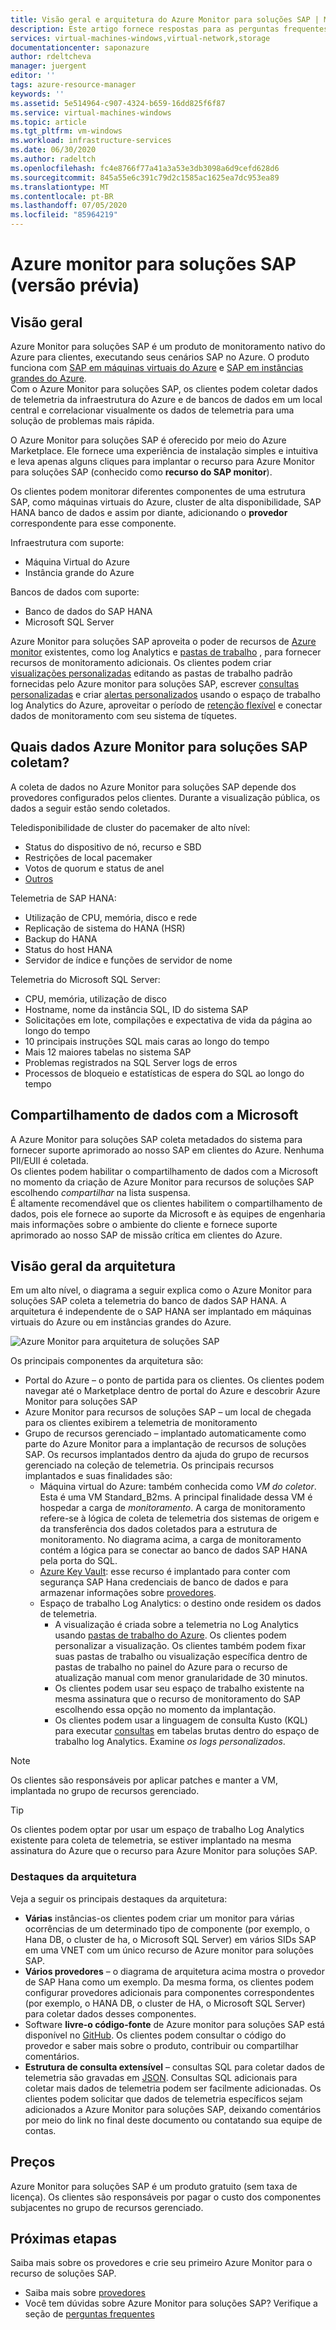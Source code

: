 ```yaml
---
title: Visão geral e arquitetura do Azure Monitor para soluções SAP | Microsoft Docs
description: Este artigo fornece respostas para as perguntas frequentes sobre o Azure monitor para soluções SAP
services: virtual-machines-windows,virtual-network,storage
documentationcenter: saponazure
author: rdeltcheva
manager: juergent
editor: ''
tags: azure-resource-manager
keywords: ''
ms.assetid: 5e514964-c907-4324-b659-16dd825f6f87
ms.service: virtual-machines-windows
ms.topic: article
ms.tgt_pltfrm: vm-windows
ms.workload: infrastructure-services
ms.date: 06/30/2020
ms.author: radeltch
ms.openlocfilehash: fc4e8766f77a41a3a53e3db3098a6d9cefd628d6
ms.sourcegitcommit: 845a55e6c391c79d2c1585ac1625ea7dc953ea89
ms.translationtype: MT
ms.contentlocale: pt-BR
ms.lasthandoff: 07/05/2020
ms.locfileid: "85964219"
---
```

# <a name="azure-monitor-for-sap-solutions-preview"></a>Azure monitor para soluções SAP (versão prévia)

## <a name="overview"></a>Visão geral  

Azure Monitor para soluções SAP é um produto de monitoramento nativo do Azure para clientes, executando seus cenários SAP no Azure. O produto funciona com [SAP em máquinas virtuais do Azure](https://docs.microsoft.com/azure/virtual-machines/workloads/sap/hana-get-started) e [SAP em instâncias grandes do Azure](https://docs.microsoft.com/azure/virtual-machines/workloads/sap/hana-overview-architecture).  
Com o Azure Monitor para soluções SAP, os clientes podem coletar dados de telemetria da infraestrutura do Azure e de bancos de dados em um local central e correlacionar visualmente os dados de telemetria para uma solução de problemas mais rápida.  

O Azure Monitor para soluções SAP é oferecido por meio do Azure Marketplace. Ele fornece uma experiência de instalação simples e intuitiva e leva apenas alguns cliques para implantar o recurso para Azure Monitor para soluções SAP (conhecido como **recurso do SAP monitor**).  

Os clientes podem monitorar diferentes componentes de uma estrutura SAP, como máquinas virtuais do Azure, cluster de alta disponibilidade, SAP HANA banco de dados e assim por diante, adicionando o **provedor** correspondente para esse componente. 

Infraestrutura com suporte:  

- Máquina Virtual do Azure  
- Instância grande do Azure  

Bancos de dados com suporte:  
- Banco de dados do SAP HANA 
- Microsoft SQL Server  

Azure Monitor para soluções SAP aproveita o poder de recursos de [Azure monitor](https://docs.microsoft.com/azure/azure-monitor/overview) existentes, como log Analytics e [pastas de trabalho](https://docs.microsoft.com/azure/azure-monitor/platform/workbooks-overview) , para fornecer recursos de monitoramento adicionais. Os clientes podem criar [visualizações personalizadas](https://docs.microsoft.com/azure/azure-monitor/platform/workbooks-overview#getting-started) editando as pastas de trabalho padrão fornecidas pelo Azure monitor para soluções SAP, escrever [consultas personalizadas](https://docs.microsoft.com/azure/azure-monitor/log-query/get-started-portal) e criar [alertas personalizados](https://docs.microsoft.com/azure/azure-monitor/learn/tutorial-response) usando o espaço de trabalho log Analytics do Azure, aproveitar o período de [retenção flexível](https://docs.microsoft.com/azure/azure-monitor/platform/manage-cost-storage#change-the-data-retention-period) e conectar dados de monitoramento com seu sistema de tíquetes.

## <a name="what-data-does-azure-monitor-for-sap-solutions-collect"></a>Quais dados Azure Monitor para soluções SAP coletam?

A coleta de dados no Azure Monitor para soluções SAP depende dos provedores configurados pelos clientes. Durante a visualização pública, os dados a seguir estão sendo coletados.  

Teledisponibilidade de cluster do pacemaker de alto nível:  
- Status do dispositivo de nó, recurso e SBD  
- Restrições de local pacemaker  
- Votos de quorum e status de anel  
- [Outros](https://github.com/ClusterLabs/ha_cluster_exporter/blob/master/doc/metrics.md)
  
Telemetria de SAP HANA:  
- Utilização de CPU, memória, disco e rede  
- Replicação de sistema do HANA (HSR)  
- Backup do HANA  
- Status do host HANA  
- Servidor de índice e funções de servidor de nome  

Telemetria do Microsoft SQL Server:  
- CPU, memória, utilização de disco  
- Hostname, nome da instância SQL, ID do sistema SAP  
- Solicitações em lote, compilações e expectativa de vida da página ao longo do tempo  
- 10 principais instruções SQL mais caras ao longo do tempo  
- Mais 12 maiores tabelas no sistema SAP  
- Problemas registrados na SQL Server logs de erros  
- Processos de bloqueio e estatísticas de espera do SQL ao longo do tempo  

## <a name="data-sharing-with-microsoft"></a>Compartilhamento de dados com a Microsoft

A Azure Monitor para soluções SAP coleta metadados do sistema para fornecer suporte aprimorado ao nosso SAP em clientes do Azure. Nenhuma PII/EUII é coletada.  
Os clientes podem habilitar o compartilhamento de dados com a Microsoft no momento da criação de Azure Monitor para recursos de soluções SAP escolhendo *compartilhar* na lista suspensa.  
É altamente recomendável que os clientes habilitem o compartilhamento de dados, pois ele fornece ao suporte da Microsoft e às equipes de engenharia mais informações sobre o ambiente do cliente e fornece suporte aprimorado ao nosso SAP de missão crítica em clientes do Azure.  

## <a name="architecture-overview"></a>Visão geral da arquitetura

Em um alto nível, o diagrama a seguir explica como o Azure Monitor para soluções SAP coleta a telemetria do banco de dados SAP HANA. A arquitetura é independente de o SAP HANA ser implantado em máquinas virtuais do Azure ou em instâncias grandes do Azure.

![Azure Monitor para arquitetura de soluções SAP](./media/azure-monitor-sap/azure-monitor-architecture.png)

Os principais componentes da arquitetura são:   
- Portal do Azure – o ponto de partida para os clientes. Os clientes podem navegar até o Marketplace dentro de portal do Azure e descobrir Azure Monitor para soluções SAP
- Azure Monitor para recursos de soluções SAP – um local de chegada para os clientes exibirem a telemetria de monitoramento 
- Grupo de recursos gerenciado – implantado automaticamente como parte do Azure Monitor para a implantação de recursos de soluções SAP. Os recursos implantados dentro da ajuda do grupo de recursos gerenciado na coleção de telemetria. Os principais recursos implantados e suas finalidades são:  
   - Máquina virtual do Azure: também conhecida como *VM do coletor*. Esta é uma VM Standard_B2ms. A principal finalidade dessa VM é hospedar a carga de *monitoramento*. A carga de monitoramento refere-se à lógica de coleta de telemetria dos sistemas de origem e da transferência dos dados coletados para a estrutura de monitoramento. No diagrama acima, a carga de monitoramento contém a lógica para se conectar ao banco de dados SAP HANA pela porta do SQL.
   - [Azure Key Vault](https://docs.microsoft.com/azure/key-vault/general/basic-concepts): esse recurso é implantado para conter com segurança SAP Hana credenciais de banco de dados e para armazenar informações sobre [provedores](https://docs.microsoft.com/azure/virtual-machines/workloads/sap/azure-monitor-providers).  
   - Espaço de trabalho Log Analytics: o destino onde residem os dados de telemetria.  
      - A visualização é criada sobre a telemetria no Log Analytics usando [pastas de trabalho do Azure](https://docs.microsoft.com/azure/azure-monitor/platform/workbooks-overview). Os clientes podem personalizar a visualização. Os clientes também podem fixar suas pastas de trabalho ou visualização específica dentro de pastas de trabalho no painel do Azure para o recurso de atualização manual com menor granularidade de 30 minutos.  
      - Os clientes podem usar seu espaço de trabalho existente na mesma assinatura que o recurso de monitoramento do SAP escolhendo essa opção no momento da implantação. 
      - Os clientes podem usar a linguagem de consulta Kusto (KQL) para executar [consultas](https://docs.microsoft.com/azure/azure-monitor/log-query/log-query-overview) em tabelas brutas dentro do espaço de trabalho log Analytics. Examine *os logs personalizados*.  

> [!Note]
> Os clientes são responsáveis por aplicar patches e manter a VM, implantada no grupo de recursos gerenciado.  

> [!Tip]
> Os clientes podem optar por usar um espaço de trabalho Log Analytics existente para coleta de telemetria, se estiver implantado na mesma assinatura do Azure que o recurso para Azure Monitor para soluções SAP.

### <a name="architecture-highlights"></a>Destaques da arquitetura

Veja a seguir os principais destaques da arquitetura:
 - **Várias** instâncias-os clientes podem criar um monitor para várias ocorrências de um determinado tipo de componente (por exemplo, o Hana DB, o cluster de ha, o Microsoft SQL Server) em vários SIDs SAP em uma VNET com um único recurso de Azure monitor para soluções SAP. 
 - **Vários provedores** – o diagrama de arquitetura acima mostra o provedor de SAP Hana como um exemplo. Da mesma forma, os clientes podem configurar provedores adicionais para componentes correspondentes (por exemplo, o HANA DB, o cluster de HA, o Microsoft SQL Server) para coletar dados desses componentes.
 - Software **livre-o código-fonte** de Azure monitor para soluções SAP está disponível no [GitHub](https://github.com/Azure/AzureMonitorForSAPSolutions). Os clientes podem consultar o código do provedor e saber mais sobre o produto, contribuir ou compartilhar comentários. 
 - **Estrutura de consulta extensível** – consultas SQL para coletar dados de telemetria são gravadas em [JSON](https://github.com/Azure/AzureMonitorForSAPSolutions/blob/master/sapmon/content/SapHana.json). Consultas SQL adicionais para coletar mais dados de telemetria podem ser facilmente adicionadas. Os clientes podem solicitar que dados de telemetria específicos sejam adicionados a Azure Monitor para soluções SAP, deixando comentários por meio do link no final deste documento ou contatando sua equipe de contas.

## <a name="pricing"></a>Preços
Azure Monitor para soluções SAP é um produto gratuito (sem taxa de licença). Os clientes são responsáveis por pagar o custo dos componentes subjacentes no grupo de recursos gerenciado.

## <a name="next-steps"></a>Próximas etapas

Saiba mais sobre os provedores e crie seu primeiro Azure Monitor para o recurso de soluções SAP.
 - Saiba mais sobre [provedores](https://docs.microsoft.com/azure/virtual-machines/workloads/sap/azure-monitor-providers)
 - Você tem dúvidas sobre Azure Monitor para soluções SAP? Verifique a seção de [perguntas frequentes](https://docs.microsoft.com/azure/virtual-machines/workloads/sap/azure-monitor-faq)
